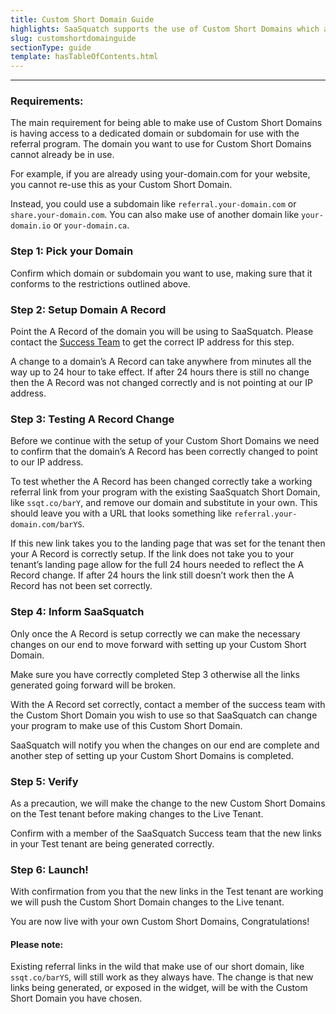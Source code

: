 ```yaml
---
title: Custom Short Domain Guide
highlights: SaaSquatch supports the use of Custom Short Domains which allow you to change the format of the referral links shared by your users. Instead of the standard link format ([ssqt.co/barYS](http://ssqt.co/barYS)) you can create your own ([referral.your-domain.com/barYS](http://referral.your-domain.com/barYS)).
slug: customshortdomainguide
sectionType: guide
template: hasTableOfContents.html
---
```



* * *

### Requirements:

The main requirement for being able to make use of Custom Short Domains is having access to a dedicated domain or subdomain for use with the referral program. The domain you want to use for Custom Short Domains cannot already be in use.

For example, if you are already using your-domain.com for your website, you cannot re-use this as your Custom Short Domain.

Instead, you could use a subdomain like `referral.your-domain.com` or `share.your-domain.com`. You can also make use of another domain like `your-domain.io` or `your-domain.ca`.

### Step 1: Pick your Domain
Confirm which domain or subdomain you want to use, making sure that it conforms to the restrictions outlined above.

### Step 2: Setup Domain A Record
Point the A Record of the domain you will be using to SaaSquatch. Please contact the [Success Team](mailto:success@referralsaasquatch.com) to get the correct IP address for this step.

A change to a domain’s A Record can take anywhere from minutes all the way up  to 24 hour to take effect. If after 24 hours there is still no change then the A Record was not changed correctly and is not pointing at our IP address.

### Step 3: Testing A Record Change
Before we continue with the setup of your Custom Short Domains we need to confirm that the domain’s A Record has been correctly changed to point to our IP address.

To test whether the A Record has been changed correctly take a working referral link from your program with the existing SaaSquatch Short Domain, like `ssqt.co/barY`, and remove our domain and substitute in your own. This should leave you with a URL that looks something like `referral.your-domain.com/barYS`.

If this new link takes you to the landing page that was set for the tenant then your A Record is correctly setup. If the link does not take you to your tenant’s landing page allow for the full 24 hours needed to reflect the A Record change. If after 24 hours  the link still doesn’t work then the A Record has not been set correctly.

### Step 4: Inform SaaSquatch
Only once the A Record is setup correctly we can make the necessary changes on our end to move forward with setting up your Custom Short Domain.

Make sure you have correctly completed Step 3 otherwise all the links generated going forward will be broken.

With the A Record set correctly, contact a member of the success team with the Custom Short Domain you wish to use so that SaaSquatch can change your program to make use of this Custom Short Domain.

SaaSquatch will notify you when the changes on our end are complete and another step of setting up your Custom Short Domains is completed.

### Step 5: Verify

As a precaution, we will make the change to the new Custom Short Domains on the Test tenant before making changes to the Live Tenant.

Confirm with a member of the SaaSquatch Success team that the new links in your Test tenant are being generated correctly.

### Step 6: Launch!
With confirmation from you that the new links in the Test tenant are working we will push the Custom Short Domain changes to the Live tenant.

You are now live with your own Custom Short Domains, Congratulations!

#### Please note:

Existing referral links in the wild that make use of our short domain, like `ssqt.co/barYS`, will still work as they always have. The change is that new links being generated, or exposed in the widget, will be with the Custom Short Domain you have chosen.
